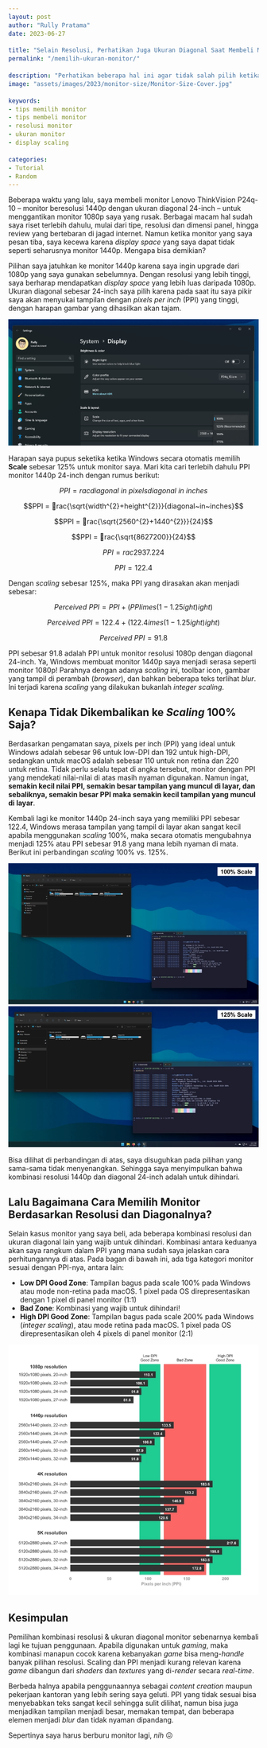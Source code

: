 ```yaml
---
layout: post
author: "Rully Pratama"
date: 2023-06-27

title: "Selain Resolusi, Perhatikan Juga Ukuran Diagonal Saat Membeli Monitor"
permalink: "/memilih-ukuran-monitor/"

description: "Perhatikan beberapa hal ini agar tidak salah pilih ketika akan membeli monitor"
image: "assets/images/2023/monitor-size/Monitor-Size-Cover.jpg"

keywords:
- tips memilih monitor
- tips membeli monitor
- resolusi monitor
- ukuran monitor
- display scaling

categories:
- Tutorial
- Random
---
```


Beberapa waktu yang lalu, saya membeli monitor Lenovo ThinkVision P24q-10 – monitor beresolusi 1440p dengan ukuran diagonal 24-inch – untuk menggantikan monitor 1080p saya yang rusak. Berbagai macam hal sudah saya riset terlebih dahulu, mulai dari tipe, resolusi dan dimensi panel, hingga review yang bertebaran di jagad internet. Namun ketika monitor yang saya pesan tiba, saya kecewa karena *display space* yang saya dapat tidak seperti seharusnya monitor 1440p. Mengapa bisa demikian?

Pilihan saya jatuhkan ke monitor 1440p karena saya ingin upgrade dari 1080p yang saya gunakan sebelumnya. Dengan resolusi yang lebih tinggi, saya berharap mendapatkan *display space* yang lebih luas daripada 1080p. Ukuran diagonal sebesar 24-inch saya pilih karena pada saat itu saya pikir saya akan menyukai tampilan dengan *pixels per inch* (PPI) yang tinggi, dengan harapan gambar yang dihasilkan akan tajam.

[![Windows Display Setting - Scale](/assets/images/2023/monitor-size/Windows-Display-Setting-Scaling.webp)](/assets/images/2023/monitor-size/Windows-Display-Setting-Scaling_large.webp)

Harapan saya pupus seketika ketika Windows secara otomatis memilih **Scale** sebesar 125% untuk monitor saya. Mari kita cari terlebih dahulu PPI monitor 1440p 24-inch dengan rumus berikut:

$$PPI = rac{diagonal~in~pixels}{diagonal~in~inches}$$

$$PPI = rac{\sqrt{width^{2}+height^{2}}}{diagonal~in~inches}$$

$$PPI = rac{\sqrt{2560^{2}+1440^{2}}}{24}$$

$$PPI = rac{\sqrt{8627200}}{24}$$

$$PPI = rac{2937.2}{24}$$

$$PPI = 122.4$$

Dengan *scaling* sebesar 125%, maka PPI yang dirasakan akan menjadi sebesar:

$$Perceived~PPI = PPI + \left ( PPI 	imes \left ( 1-1.25 
ight )
ight )$$

$$Perceived~PPI = 122.4 + \left ( 122.4 	imes \left ( 1-1.25 
ight )
ight )$$

$$Perceived~PPI = 91.8$$

PPI sebesar 91.8 adalah PPI untuk monitor resolusi 1080p dengan diagonal 24-inch. Ya, Windows membuat monitor 1440p saya menjadi serasa seperti monitor 1080p! Parahnya dengan adanya *scaling* ini, toolbar icon, gambar yang tampil di perambah (*browser*), dan bahkan beberapa teks terlihat *blur*. Ini terjadi karena *scaling* yang dilakukan bukanlah *integer scaling*.

## Kenapa Tidak Dikembalikan ke *Scaling* 100% Saja?

Berdasarkan pengamatan saya, pixels per inch (PPI) yang ideal untuk Windows adalah sebesar 96 untuk low-DPI dan 192 untuk high-DPI, sedangkan untuk macOS adalah sebesar 110 untuk non retina dan 220 untuk retina. Tidak perlu selalu tepat di angka tersebut, monitor dengan PPI yang mendekati nilai-nilai di atas masih nyaman digunakan. Namun ingat, **semakin kecil nilai PPI, semakin besar tampilan yang muncul di layar, dan sebaliknya, semakin besar PPI maka semakin kecil tampilan yang muncul di layar**.

Kembali lagi ke monitor 1440p 24-inch saya yang memiliki PPI sebesar 122.4, Windows merasa tampilan yang tampil di layar akan sangat kecil apabila menggunakan *scaling* 100%, maka secara otomatis mengubahnya menjadi 125% atau PPI sebesar 91.8 yang mana lebih nyaman di mata. Berikut ini perbandingan *scaling* 100% vs. 125%.

[![Perbandingan display scaling di Windows 11](/assets/images/2023/monitor-size/Different-Scaling-Comparison.webp)](/assets/images/2023/monitor-size/Different-Scaling-Comparison_large.webp)

Bisa dilihat di perbandingan di atas, saya disuguhkan pada pilihan yang sama-sama tidak menyenangkan. Sehingga saya menyimpulkan bahwa kombinasi resolusi 1440p dan diagonal 24-inch adalah untuk dihindari.

## Lalu Bagaimana Cara Memilih Monitor Berdasarkan Resolusi dan Diagonalnya?

Selain kasus monitor yang saya beli, ada beberapa kombinasi resolusi dan ukuran diagonal lain yang wajib untuk dihindari. Kombinasi antara keduanya akan saya rangkum dalam PPI yang mana sudah saya jelaskan cara perhitungannya di atas. Pada bagan di bawah ini, ada tiga kategori monitor sesuai dengan PPI-nya, antara lain:
- **Low DPI Good Zone**: Tampilan bagus pada scale 100% pada Windows atau mode non-retina pada macOS. 1 pixel pada OS direpresentasikan dengan 1 pixel di panel monitor (1:1)
- **Bad Zone**: Kombinasi yang wajib untuk dihindari!
- **High DPI Good Zone**: Tampilan bagus pada scale 200% pada Windows (*integer scaling*), atau mode retina pada macOS. 1 pixel pada OS direpresentasikan oleh 4 pixels di panel monitor (2:1)

[![Kombinasi ukuran monitor yang harus diperhatikan](/assets/images/2023/monitor-size/Monitor-Size-Chart.webp)](/assets/images/2023/monitor-size/Monitor-Size-Chart_large.webp)

## Kesimpulan

Pemilihan kombinasi resolusi & ukuran diagonal monitor sebenarnya kembali lagi ke tujuan penggunaan. Apabila digunakan untuk *gaming*, maka kombinasi manapun cocok karena kebanyakan *game* bisa meng-*handle* banyak pilihan resolusi. Scaling dan PPI menjadi kurang relevan karena *game* dibangun dari *shaders* dan *textures* yang di-*render* secara *real-time*.

Berbeda halnya apabila penggunaannya sebagai *content creation* maupun pekerjaan kantoran yang lebih sering saya geluti. PPI yang tidak sesuai bisa menyebabkan teks sangat kecil sehingga sulit dilihat, namun bisa juga menjadikan tampilan menjadi besar, memakan tempat, dan beberapa elemen menjadi *blur* dan tidak nyaman dipandang.

Sepertinya saya harus berburu monitor lagi, *nih* 😖

